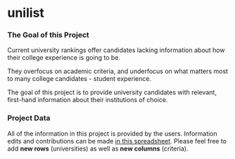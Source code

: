 # unilist

### The Goal of this Project
Current university rankings offer candidates lacking information about how their college experience is going to be. 

They overfocus on academic criteria, and underfocus on what matters most to many college candidates - student experience.

The goal of this project is to provide university candidates with relevant, first-hand information about their institutions of choice.

### Project Data

All of the information in this project is provided by the users. Information edits and contributions can be made [in this spreadsheet](https://docs.google.com/spreadsheets/d/1EqG9PymTJ_H_iJPKNYfvi5Z1cnEgtz7ajsNuVjvDx-g/edit#gid=0 "in this spreadsheet"). 
Please feel free to add **new rows** (universities) as well as **new columns** (criteria).
